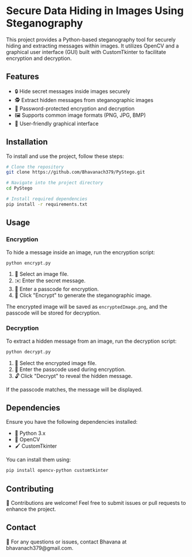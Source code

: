 # Secure Data Hiding in Images Using Steganography

This project provides a Python-based steganography tool for securely hiding and extracting messages within images. It utilizes OpenCV and a graphical user interface (GUI) built with CustomTkinter to facilitate encryption and decryption.

## Features

- 🔒 Hide secret messages inside images securely
- 🕵️ Extract hidden messages from steganographic images
- 🔑 Password-protected encryption and decryption
- 🖼️ Supports common image formats (PNG, JPG, BMP)
- 🎨 User-friendly graphical interface

## Installation

To install and use the project, follow these steps:

```sh
# Clone the repository
git clone https://github.com/Bhavanach379/PyStego.git

# Navigate into the project directory
cd PyStego

# Install required dependencies
pip install -r requirements.txt
```

## Usage

### Encryption

To hide a message inside an image, run the encryption script:

```sh
python encrypt.py
```

1. 📁 Select an image file.
2. ✉️ Enter the secret message.
3. 🔢 Enter a passcode for encryption.
4. 🔏 Click "Encrypt" to generate the steganographic image.

The encrypted image will be saved as `encryptedImage.png`, and the passcode will be stored for decryption.

### Decryption

To extract a hidden message from an image, run the decryption script:

```sh
python decrypt.py
```

1. 📁 Select the encrypted image file.
2. 🔑 Enter the passcode used during encryption.
3. 🔓 Click "Decrypt" to reveal the hidden message.

If the passcode matches, the message will be displayed.

## Dependencies

Ensure you have the following dependencies installed:

- 🐍 Python 3.x
- 📸 OpenCV
- 🖌️ CustomTkinter

You can install them using:

```sh
pip install opencv-python customtkinter
```

## Contributing

🤝 Contributions are welcome! Feel free to submit issues or pull requests to enhance the project.

## Contact

📧 For any questions or issues, contact Bhavana at bhavanach379\@gmail.com.

